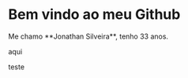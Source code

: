 <h1>
Bem vindo ao meu Github
</h1>
<p>
Me chamo **Jonathan Silveira**, tenho 33 anos.
  <p/>
  
  <p>
  aqui
  <p/>
  <p>
  teste
  <p/>














<!--
**jonathansilveira1987/jonathansilveira1987** is a ✨ _special_ ✨ repository because its `README.md` (this file) appears on your GitHub profile.

Here are some ideas to get you started:

- 🔭 I’m currently working on ...
- 🌱 I’m currently learning ...
- 👯 I’m looking to collaborate on ...
- 🤔 I’m looking for help with ...
- 💬 Ask me about ...
- 📫 How to reach me: ...
- 😄 Pronouns: ...
- ⚡ Fun fact: ...
-->
